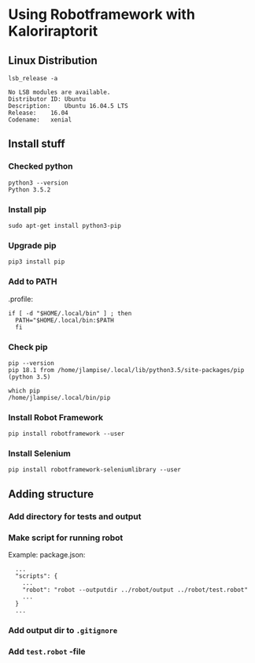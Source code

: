 # Using Robotframework with Kaloriraptorit

## Linux Distribution
```
lsb_release -a
```
```
No LSB modules are available.
Distributor ID:	Ubuntu
Description:	Ubuntu 16.04.5 LTS
Release:	16.04
Codename:	xenial
```

## Install stuff

### Checked python

```
python3 --version
Python 3.5.2
```

### Install pip

```
sudo apt-get install python3-pip
```

### Upgrade pip

```
pip3 install pip
```

### Add to PATH

.profile:
```
if [ -d "$HOME/.local/bin" ] ; then
  PATH="$HOME/.local/bin:$PATH
  fi
```

### Check pip

```
pip --version
pip 18.1 from /home/jlampise/.local/lib/python3.5/site-packages/pip (python 3.5)
```

```
which pip
/home/jlampise/.local/bin/pip
```

### Install Robot Framework
```
pip install robotframework --user
```

### Install Selenium
```
pip install robotframework-seleniumlibrary --user
```

## Adding structure

### Add directory for tests and output

### Make script for running robot

Example: package.json:
```
  ...
  "scripts": {
    ...
    "robot": "robot --outputdir ../robot/output ../robot/test.robot"
    ...
  }
  ...
```

### Add output dir to `.gitignore`

### Add `test.robot` -file
